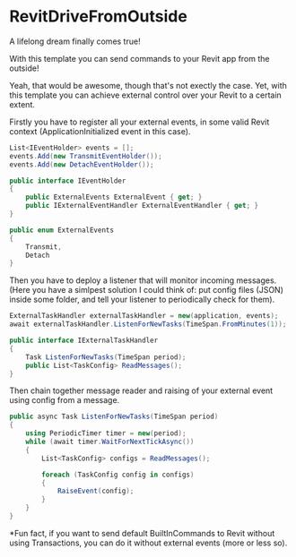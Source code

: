 # RevitDriveFromOutside

  A lifelong dream finally comes true!
  
  With this template you can send commands to your Revit app from the outside!

  Yeah, that would be awesome, though that's not exectly the case.
  Yet, with this template you can achieve external control over your Revit to a certain extent.

  Firstly you have to register all your external events, in some valid Revit context (ApplicationInitialized event in this case).
  ```c#
List<IEventHolder> events = [];
events.Add(new TransmitEventHolder());
events.Add(new DetachEventHolder());
```
```c#
public interface IEventHolder
{
    public ExternalEvents ExternalEvent { get; }
    public IExternalEventHandler ExternalEventHandler { get; }
}
```
```c#
public enum ExternalEvents
{
    Transmit,
    Detach
}
```

  Then you have to deploy a listener that will monitor incoming messages.
  (Here you have a simlpest solution I could think of: put config files (JSON) inside some folder, and tell your listener to periodically check for them).
```c#
ExternalTaskHandler externalTaskHandler = new(application, events);
await externalTaskHandler.ListenForNewTasks(TimeSpan.FromMinutes(1));
```
```c#
public interface IExternalTaskHandler
{
    Task ListenForNewTasks(TimeSpan period);
    public List<TaskConfig> ReadMessages();
}
```
  Then chain together message reader and raising of your external event using config from a message.
```c#
public async Task ListenForNewTasks(TimeSpan period)
{
    using PeriodicTimer timer = new(period);
    while (await timer.WaitForNextTickAsync())
    {
        List<TaskConfig> configs = ReadMessages();

        foreach (TaskConfig config in configs)
        {
            RaiseEvent(config);
        }
    }
}
```
  *Fun fact, if you want to send default BuiltInCommands to Revit without using Transactions, you can do it without external events (more or less so).
